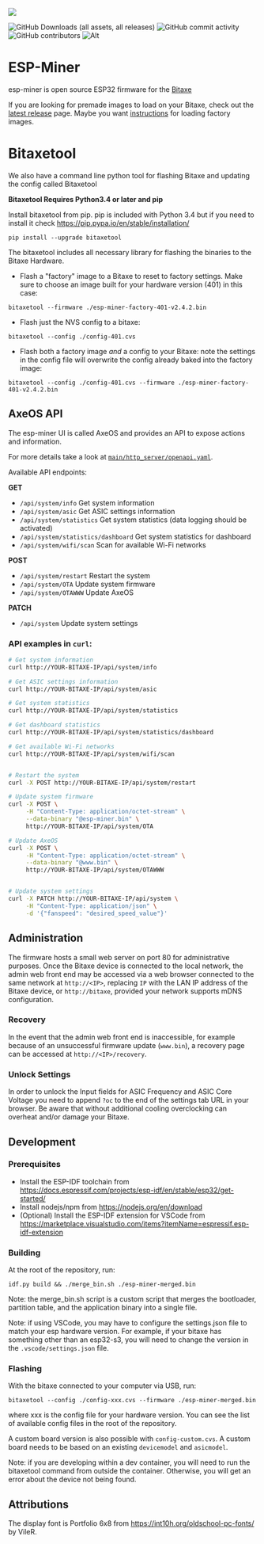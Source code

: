 [![](https://dcbadge.vercel.app/api/server/3E8ca2dkcC)](https://discord.gg/osmu)

![GitHub Downloads (all assets, all releases)](https://img.shields.io/github/downloads/bitaxeorg/esp-miner/total)
![GitHub commit activity](https://img.shields.io/github/commit-activity/t/bitaxeorg/esp-miner)
![GitHub contributors](https://img.shields.io/github/contributors/bitaxeorg/esp-miner)
![Alt](https://repobeats.axiom.co/api/embed/70889479b1e002c18a184b05bc5cbf2ed3718579.svg "Repobeats analytics image")

# ESP-Miner
esp-miner is open source ESP32 firmware for the [Bitaxe](https://github.com/bitaxeorg/bitaxe)

If you are looking for premade images to load on your Bitaxe, check out the [latest release](https://github.com/bitaxeorg/ESP-Miner/releases/latest) page. Maybe you want [instructions](https://github.com/bitaxeorg/ESP-Miner/blob/master/flashing.md) for loading factory images.

# Bitaxetool
We also have a command line python tool for flashing Bitaxe and updating the config called Bitaxetool 

**Bitaxetool Requires Python3.4 or later and pip**

Install bitaxetool from pip. pip is included with Python 3.4 but if you need to install it check <https://pip.pypa.io/en/stable/installation/>

```
pip install --upgrade bitaxetool
```
The bitaxetool includes all necessary library for flashing the binaries to the Bitaxe Hardware.

- Flash a "factory" image to a Bitaxe to reset to factory settings. Make sure to choose an image built for your hardware version (401) in this case:

```
bitaxetool --firmware ./esp-miner-factory-401-v2.4.2.bin
```
- Flash just the NVS config to a bitaxe:

```
bitaxetool --config ./config-401.cvs
```
- Flash both a factory image _and_ a config to your Bitaxe: note the settings in the config file will overwrite the config already baked into the factory image:

```
bitaxetool --config ./config-401.cvs --firmware ./esp-miner-factory-401-v2.4.2.bin
```

## AxeOS API
The esp-miner UI is called AxeOS and provides an API to expose actions and information.

For more details take a look at [`main/http_server/openapi.yaml`](./main/http_server/openapi.yaml).

Available API endpoints:
  
**GET**

* `/api/system/info` Get system information
* `/api/system/asic` Get ASIC settings information
* `/api/system/statistics` Get system statistics (data logging should be activated)
* `/api/system/statistics/dashboard` Get system statistics for dashboard
* `/api/system/wifi/scan` Scan for available Wi-Fi networks

**POST**

* `/api/system/restart` Restart the system
* `/api/system/OTA` Update system firmware
* `/api/system/OTAWWW` Update AxeOS

**PATCH**

* `/api/system` Update system settings

### API examples in `curl`:

```bash
# Get system information
curl http://YOUR-BITAXE-IP/api/system/info

# Get ASIC settings information
curl http://YOUR-BITAXE-IP/api/system/asic

# Get system statistics
curl http://YOUR-BITAXE-IP/api/system/statistics

# Get dashboard statistics
curl http://YOUR-BITAXE-IP/api/system/statistics/dashboard

# Get available Wi-Fi networks
curl http://YOUR-BITAXE-IP/api/system/wifi/scan


# Restart the system
curl -X POST http://YOUR-BITAXE-IP/api/system/restart

# Update system firmware
curl -X POST \
     -H "Content-Type: application/octet-stream" \
     --data-binary "@esp-miner.bin" \
     http://YOUR-BITAXE-IP/api/system/OTA

# Update AxeOS
curl -X POST \
     -H "Content-Type: application/octet-stream" \
     --data-binary "@www.bin" \
     http://YOUR-BITAXE-IP/api/system/OTAWWW


# Update system settings
curl -X PATCH http://YOUR-BITAXE-IP/api/system \
     -H "Content-Type: application/json" \
     -d '{"fanspeed": "desired_speed_value"}'
```

## Administration

The firmware hosts a small web server on port 80 for administrative purposes. Once the Bitaxe device is connected to the local network, the admin web front end may be accessed via a web browser connected to the same network at `http://<IP>`, replacing `IP` with the LAN IP address of the Bitaxe device, or `http://bitaxe`, provided your network supports mDNS configuration.

### Recovery

In the event that the admin web front end is inaccessible, for example because of an unsuccessful firmware update (`www.bin`), a recovery page can be accessed at `http://<IP>/recovery`.

### Unlock Settings

In order to unlock the Input fields for ASIC Frequency and ASIC Core Voltage you need to append `?oc` to the end of the settings tab URL in your browser. Be aware that without additional cooling overclocking can overheat and/or damage your Bitaxe.

## Development

### Prerequisites

- Install the ESP-IDF toolchain from https://docs.espressif.com/projects/esp-idf/en/stable/esp32/get-started/
- Install nodejs/npm from https://nodejs.org/en/download
- (Optional) Install the ESP-IDF extension for VSCode from https://marketplace.visualstudio.com/items?itemName=espressif.esp-idf-extension

### Building

At the root of the repository, run:
```
idf.py build && ./merge_bin.sh ./esp-miner-merged.bin
```

Note: the merge_bin.sh script is a custom script that merges the bootloader, partition table, and the application binary into a single file.

Note: if using VSCode, you may have to configure the settings.json file to match your esp hardware version. For example, if your bitaxe has something other than an esp32-s3, you will need to change the version in the `.vscode/settings.json` file.

### Flashing

With the bitaxe connected to your computer via USB, run:

```
bitaxetool --config ./config-xxx.cvs --firmware ./esp-miner-merged.bin
```

where xxx is the config file for your hardware version. You can see the list of available config files in the root of the repository.

A custom board version is also possible with `config-custom.cvs`. A custom board needs to be based on an existing `devicemodel` and `asicmodel`.

Note: if you are developing within a dev container, you will need to run the bitaxetool command from outside the container. Otherwise, you will get an error about the device not being found.

## Attributions

The display font is Portfolio 6x8 from https://int10h.org/oldschool-pc-fonts/ by VileR.
